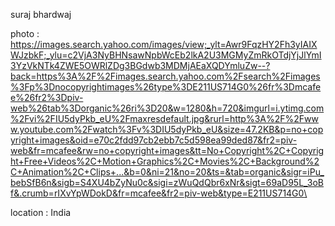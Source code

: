 suraj bhardwaj

photo : https://images.search.yahoo.com/images/view;_ylt=Awr9FqzHY2Fh3yIAIXWJzbkF;_ylu=c2VjA3NyBHNsawNpbWcEb2lkA2U3MGMyZmRkOTdjYjJlYmI3YzVkNTk4ZWE5OWRlZDg3BGdwb3MDMjAEaXQDYmluZw--?back=https%3A%2F%2Fimages.search.yahoo.com%2Fsearch%2Fimages%3Fp%3Dnocopyrightimages%26type%3DE211US714G0%26fr%3Dmcafee%26fr2%3Dpiv-web%26tab%3Dorganic%26ri%3D20&w=1280&h=720&imgurl=i.ytimg.com%2Fvi%2FIU5dyPkb_eU%2Fmaxresdefault.jpg&rurl=http%3A%2F%2Fwww.youtube.com%2Fwatch%3Fv%3DIU5dyPkb_eU&size=47.2KB&p=no+copyright+images&oid=e70c2fdd97cb2ebb7c5d598ea99ded87&fr2=piv-web&fr=mcafee&rw=no+copyright+images&tt=No+Copyright%2C+Copyright+Free+Videos%2C+Motion+Graphics%2C+Movies%2C+Background%2C+Animation%2C+Clips+...&b=0&ni=21&no=20&ts=&tab=organic&sigr=iPu_bebSfB6n&sigb=S4XU4bZyNu0c&sigi=zWuQdQbr6xNr&sigt=69aD95L_3oBf&.crumb=rIXvYpWDokD&fr=mcafee&fr2=piv-web&type=E211US714G0\

location : India
